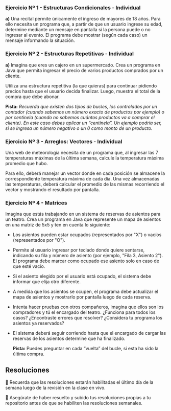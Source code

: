 ### Ejercicio Nº 1 - Estructuras Condicionales - Individual

**a)** Una recital permite únicamente el ingreso de mayores de 18 años. Para ello necesita un programa que, a partir de que un usuario ingrese su edad, determine mediante un mensaje en pantalla si la persona puede o no ingresar al evento. El programa debe mostrar (según cada caso) un mensaje informando la situación.


### Ejercicio Nº 2 - Estructuras Repetitivas - Individual

**a)** Imagina que eres un cajero en un supermercado. Crea un programa en Java que permita ingresar el precio de varios productos comprados por un cliente.

Utiliza una estructura repetitiva (la que quieras) para continuar pidiendo precios hasta que el usuario decida finalizar. Luego, muestra el total de la compra que debe abonar.

**Pista:** _Recuerda que existen dos tipos de bucles, los controlados por un contador (cuando sabemos un número exacto de productos por ejemplo) o por centinela (cuando no sabemos cuántos productos va a comprar el cliente). En este caso debes aplicar un “centinela”. Un ejemplo podría ser, si se ingresa un número negativo o un 0 como monto de un producto._


### Ejercicio Nº 3 - Arreglos: Vectores - Individual

Una web de meteorología necesita de un programa que, al ingresar las 7 temperaturas máximas de la última semana, calcule la temperatura máxima promedio que hubo.

Para ello, deberá manejar un vector donde en cada posición se almacene la correspondiente temperatura máxima de cada día. Una vez almacenadas las temperaturas, deberá calcular el promedio de las mismas recorriendo el vector y mostrando el resultado por pantalla.


### Ejercicio Nº 4 - Matrices

Imagina que estás trabajando en un sistema de reservas de asientos para un teatro. Crea un programa en Java que represente un mapa de asientos en una matriz de 5x5 y ten en cuenta lo siguiente:

- Los asientos pueden estar ocupados (representados por "X") o vacíos (representados por "O").
    
- Permite al usuario ingresar por teclado donde quiere sentarse, indicando su fila y número de asiento (por ejemplo, "Fila 3, Asiento 2"). El programa debe marcar como ocupado ese asiento solo en caso de que esté vacío.
    
- Si el asiento elegido por el usuario está ocupado, el sistema debe informar que elija otro diferente.
    
- A medida que los asientos se ocupen, el programa debe actualizar el mapa de asientos y mostrarlo por pantalla luego de cada reserva.
    
- Intenta hacer pruebas con otros compañeros, imagina que ellos son los compradores y tú el encargado del teatro. ¿Funciona para todos los casos? ¿Encontraste errores que resolver? ¿Considera tu programa los asientos ya reservados?
    
- El sistema deberá seguir corriendo hasta que el encargado de cargar las reservas de los asientos determine que ha finalizado.
    
    **Pista:** Puedes preguntar en cada “vuelta” del bucle, si esta ha sido la última compra.
    

## Resoluciones

  
📌 Recuerda que las resoluciones estarán habilitadas el último día de la semana luego de la revisión en la clase en vivo.

📌 Asegúrate de haber resuelto y subido tus resoluciones propias a tu repositorio antes de que se habiliten las resoluciones semanales.

